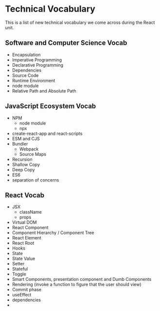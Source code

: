 # Technical Vocabulary

This is a list of new technical vocabulary we come across during the React unit.

## Software and Computer Science Vocab

- Encapsulation
- Imperative Programming
- Declarative Programming
- Dependencies
- Source Code
- Runtime Environment
- node module
- Relative Path and Absolute Path


## JavaScript Ecosystem Vocab

- NPM
  - node module
  - npx
- create-react-app and react-scripts
- ESM and CJS
- Bundler
    - Webpack
    - Source Maps
- Recursion
- Shallow Copy
- Deep Copy
- ES6
- separation of concerns

## React Vocab

- JSX
  - className
  - props
- Virtual DOM
- React Component
- Component Hierarchy / Component Tree
- React Element
- React Root
- Hooks
- State
- State Value
- Setter
- Stateful
- Toggle
- Smart Components, presentation component and Dumb Components
- Rendering (invoke a function to figure that the user should view)
- Commit phase 
- useEffect
- dependencies
- 
